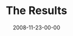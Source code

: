 ---
layout: message
category: message
series: "GIMME GIMME"
title: "The Results"
date: 2008-11-23-00-00
message_id: 535
audio: "http://s3.amazonaws.com/crossroadsaudiomessages/GIMMEGIMME4.mp3"
audio-duration: "46:27"
notes-description: ""
notes: "http://s3.amazonaws.com/crossroads-media/media/legacy/documents/SN_11_22-23_08.pdf"
notes-title: "GIMME GIMME&#58; The Results (Study Notes)"
description: "When we choose to engage with an attitude of gratitude, we find that \"grace\" becomes the operating ethic in our lives. This week, Brian Tome leads us through an exercise of gratitude and talks about why we need to develop an attitude of remembering."
video: "https://s3.amazonaws.com/crossroadsvideomessages/GIMMEGIMME4.mp4"
video-duration: "46:27"
video-image: "http://s3.amazonaws.com/crossroads-media/images/legacy/content/GIMMEGIMME4-still.jpg"
explicit: "N"
---